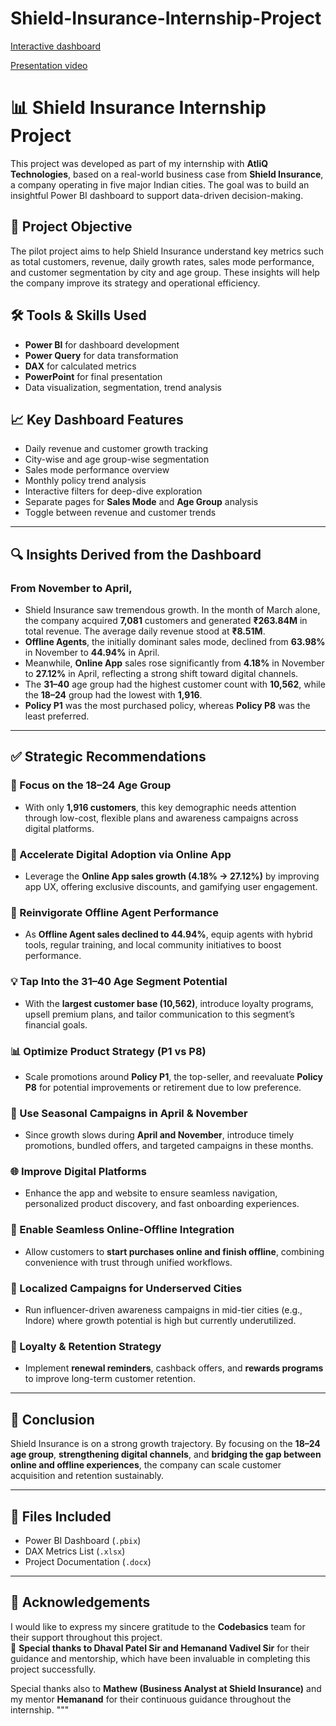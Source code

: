 # Shield-Insurance-Internship-Project

[Interactive dashboard](https://app.powerbi.com/view?r=eyJrIjoiODYyZjgwNzctMWVkMy00OGY3LTg4MzUtZTczOThiMGE1ZWJhIiwidCI6ImM2ZTU0OWIzLTVmNDUtNDAzMi1hYWU5LWQ0MjQ0ZGM1YjJjNCJ9&pageName=ReportSectiond8492a962ebbd2e7bc3a)

[Presentation video](https://1drv.ms/v/c/c906e59640ef80cc/EUSALf-lio1Bh6iQ0w0uKtEBSS8jSc7-04HoCmVuBjnC3A?e=dOKuMJ)

# 📊 Shield Insurance Internship Project

This project was developed as part of my internship with **AtliQ Technologies**, based on a real-world business case from **Shield Insurance**, a company operating in five major Indian cities. The goal was to build an insightful Power BI dashboard to support data-driven decision-making.

## 🧩 Project Objective

The pilot project aims to help Shield Insurance understand key metrics such as total customers, revenue, daily growth rates, sales mode performance, and customer segmentation by city and age group. These insights will help the company improve its strategy and operational efficiency.

## 🛠 Tools & Skills Used

- **Power BI** for dashboard development  
- **Power Query** for data transformation  
- **DAX** for calculated metrics  
- **PowerPoint** for final presentation  
- Data visualization, segmentation, trend analysis

## 📈 Key Dashboard Features

- Daily revenue and customer growth tracking  
- City-wise and age group-wise segmentation  
- Sales mode performance overview  
- Monthly policy trend analysis  
- Interactive filters for deep-dive exploration  
- Separate pages for **Sales Mode** and **Age Group** analysis  
- Toggle between revenue and customer trends  

---

## 🔍 Insights Derived from the Dashboard

### From November to April,
- Shield Insurance saw tremendous growth. In the month of March alone, the company acquired **7,081** customers and generated **₹263.84M** in total revenue. The average daily revenue stood at **₹8.51M**.
- **Offline Agents**, the initially dominant sales mode, declined from **63.98%** in November to **44.94%** in April.
- Meanwhile, **Online App** sales rose significantly from **4.18%** in November to **27.12%** in April, reflecting a strong shift toward digital channels.
- The **31–40** age group had the highest customer count with **10,562**, while the **18–24** group had the lowest with **1,916**.
- **Policy P1** was the most purchased policy, whereas **Policy P8** was the least preferred.
---

## ✅ Strategic Recommendations

### 🎯 Focus on the 18–24 Age Group
- With only **1,916 customers**, this key demographic needs attention through low-cost, flexible plans and awareness campaigns across digital platforms.

### 📱 Accelerate Digital Adoption via Online App
- Leverage the **Online App sales growth (4.18% → 27.12%)** by improving app UX, offering exclusive discounts, and gamifying user engagement.

### 🤝 Reinvigorate Offline Agent Performance
- As **Offline Agent sales declined to 44.94%**, equip agents with hybrid tools, regular training, and local community initiatives to boost performance.

### 💡 Tap Into the 31–40 Age Segment Potential
- With the **largest customer base (10,562)**, introduce loyalty programs, upsell premium plans, and tailor communication to this segment’s financial goals.

### 📊 Optimize Product Strategy (P1 vs P8)
- Scale promotions around **Policy P1**, the top-seller, and reevaluate **Policy P8** for potential improvements or retirement due to low preference.

### 📆 Use Seasonal Campaigns in April & November
- Since growth slows during **April and November**, introduce timely promotions, bundled offers, and targeted campaigns in these months.

### 🌐 Improve Digital Platforms
- Enhance the app and website to ensure seamless navigation, personalized product discovery, and fast onboarding experiences.

### 🔄 Enable Seamless Online-Offline Integration
- Allow customers to **start purchases online and finish offline**, combining convenience with trust through unified workflows.

### 📍 Localized Campaigns for Underserved Cities
- Run influencer-driven awareness campaigns in mid-tier cities (e.g., Indore) where growth potential is high but currently underutilized.

### 🔄 Loyalty & Retention Strategy
- Implement **renewal reminders**, cashback offers, and **rewards programs** to improve long-term customer retention.

---

## 📌 Conclusion

Shield Insurance is on a strong growth trajectory. By focusing on the **18–24 age group**, **strengthening digital channels**, and **bridging the gap between online and offline experiences**, the company can scale customer acquisition and retention sustainably.

---

## 📁 Files Included

- Power BI Dashboard (`.pbix`)  
- DAX Metrics List (`.xlsx`)  
- Project Documentation (`.docx`)  

---

## 🙌 Acknowledgements
 
I would like to express my sincere gratitude to the **Codebasics** team for their support throughout this project.  
🙏 **Special thanks to Dhaval Patel Sir and Hemanand Vadivel Sir** for their guidance and mentorship, which have been invaluable in completing this project successfully.

Special thanks also to **Mathew (Business Analyst at Shield Insurance)** and my mentor **Hemanand** for their continuous guidance throughout the internship.
"""

